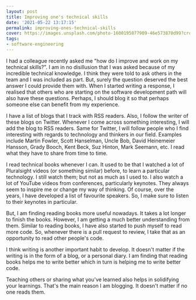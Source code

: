```yaml
---
layout: post
title: Improving one's technical skills
date: '2021-05-22 13:17:15'
permalink: improving-ones-technical-skills
cover: https://images.unsplash.com/photo-1600195077909-46e573870d99?crop=entropy&cs=tinysrgb&fit=max&fm=jpg&ixid=MnwxMTc3M3wwfDF8c2VhcmNofDN8fGxlYXJufGVufDB8fHx8MTYyMTY4OTUzOQ&ixlib=rb-1.2.1&q=80&w=2000
tags:
- software-engineering
---
```


I had a colleague recently asked me "how do I improve and work on my technical 
skills?". I am in no disillusion that I was asked because of my incredible 
technical knowledge. I think they were told to ask others in the team and I was 
included as part. But, surely the question deserved the best answer I could 
provide them with. When I started writing a response, I realised that others 
who are starting on the software development path will also have these 
questions. Perhaps, I should blog it so that perhaps someone else can benefit 
from my experience. 

I have a list of blogs that I track with RSS readers. Also, I follow the writer 
of these blogs on Twitter. Whenever I come across something interesting, I will 
add the blog to RSS readers. Same for Twitter, I will follow people who I find 
interesting with regards to technology and thinkers in our field. Examples 
include Martin Fowler, Scott Hanselman, Uncle Bob, David Heinemeier Hansson, 
Grady Booch, Kent Beck, Suz Hinton, Mark Seemann, etc. I read what they have to 
share from time to time.  

I read technical books whenever I can. It used to be that I watched a lot of 
Pluralsight videos (or something similar) before, to learn a particular 
technology. I still watch them; but not as much as I used to. I also watch a 
lot of YouTube videos from conferences, particularly keynotes. They always seem 
to inspire me or change my way of thinking. Of course, over the years, I have 
developed a list of favourite speakers. So, I make sure to listen to their 
keynotes in particular.   

But, I am finding reading books more useful nowadays. It takes a lot longer to 
finish the books. However, I am getting a much better understanding from them. 
Similar to reading books, I have also started to push myself to read more code. 
So, whenever there is a pull request to review, I take that as an opportunity 
to read other people's code.   

I think writing is another important habit to develop. It doesn't matter if the 
writing is in the form of a blog, or a personal diary. I am finding that 
reading books helps me to write better which in turn is helping me to write 
better code.   

Teaching others or sharing what you've learned also helps in solidifying your 
learnings. That's the main reason I am blogging. It doesn't matter if no one 
reads them.
